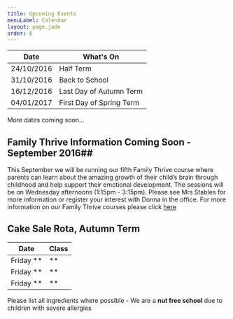 ```yaml
---
title: Upcoming Events
menuLabel: Calendar
layout: page.jade
order: 6
---
```

| **Date** | **What's On** |
|----------|---------------|
| 24/10/2016 | Half Term |
| 31/10/2016 | Back to School |
| 16/12/2016 | Last Day of Autumn Term |
| 04/01/2017 | First Day of Spring Term |

More dates coming soon...

## Family Thrive Information Coming Soon - September 2016##

This September we will be running our fifth Family Thrive course where parents can learn about the amazing growth of their child’s brain through childhood and help support their emotional development. The sessions will be on Wednesday afternoons (1:15pm - 3:15pm). Please see Mrs Stables for more information or register your interest with Donna in the office.
For more information on our Family Thrive courses please click [here][1]


## Cake Sale Rota, Autumn Term

| **Date** | **Class** |
|----------|-----------|
| Friday ** | ** |
| Friday ** | ** |
| Friday ** | ** |

Please list all ingredients where possible - We are a **nut free school** due to children with severe allergies

[1]: https://drive.google.com/folderview?id=0B76W__U5CTntM0gxcHpCaG5tazg&usp=sharing